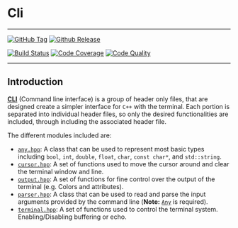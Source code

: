 # Cli #

---

[![GitHub
Tag](https://img.shields.io/github/tag/LuxAtrumStudio/cli.svg)](https://github.com/LuxAtrumStudio/cli)
[![Github
Release](https://img.shields.io/github/downloads/LuxAtrumStudio/cli/latest/total.svg)](https://github.com/LuxAtrumStudio/cli)

[![Build
Status](https://img.shields.io/travis/LuxAtrumStudio/cli.svg)](https://travis-ci.org/LuxAtrumStudio/cli)
[![Code
Coverage](https://img.shields.io/codecov/c/github/LuxAtrumStudio/cli/development.svg)](https://codecov.io/gh/LuxAtrumStudio/cli)
[![Code
Quality](https://img.shields.io/codacy/grade/7d61e50c1bf64718af41de3e04d6dff9.svg)](https://www.codacy.com/app/LuxAtrumStudio.cli)

---

## Introduction ##

[**CLI**](index.md) (Command line interface) is a group of header only files, that
are designed create a simpler interface for `C++` with the terminal. Each
portion is separated into individual header files, so only the desired
functionalities are included, through including the associated header file.

The different modules included are:

* [`any.hpp`](ref/any.md): A class that can be used to represent
    most basic types including `bool`, `int`, `double`, `float`, `char`, `const
    char*`, and `std::string`.
* [`cursor.hpp`](ref/cursor.md): A set of functions used to move the cursor
    around and clear the terminal window and line.
* [`output.hpp`](ref/output.md): A set of functions for fine control over the
    output of the terminal (e.g. Colors and attributes).
* [`parser.hpp`](ref/parser.md): A class that can be used to read and parse the
    input arguments provided by the command line (**Note:** [`Any`](ref/any.md)
    is required).
* [`terminal.hpp`](ref/terminal.md): A set of functions used to control the
    terminal system. Enabling/Disabling buffering or echo.
